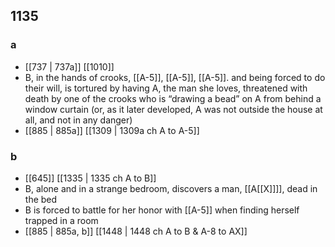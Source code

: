 ## 1135
### a
- [[737 | 737a]] [[1010]] 
- B, in the hands of crooks, [[A-5]], [[A-5]], [[A-5]]. and being forced to do their will, is tortured by having A, the man she loves, threatened with death by one of the crooks who is “drawing a bead” on A from behind a window curtain (or, as it later developed, A was not outside the house at all, and not in any danger)
- [[885 | 885a]] [[1309 | 1309a ch A to A-5]] 

### b
- [[645]] [[1335 | 1335 ch A to B]] 
- B, alone and in a strange bedroom, discovers a man, [[A[[X]]]], dead in the bed
- B is forced to battle for her honor with [[A-5]] when finding herself trapped in a room
- [[885 | 885a, b]] [[1448 | 1448 ch A to B &amp; A-8 to AX]] 

